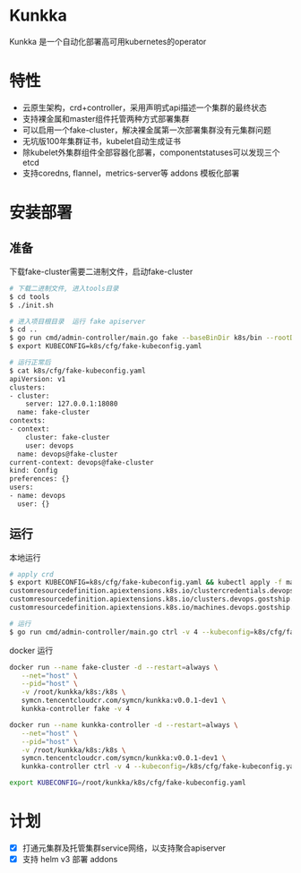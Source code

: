 # Kunkka

Kunkka 是一个自动化部署高可用kubernetes的operator

# 特性

- 云原生架构，crd+controller，采用声明式api描述一个集群的最终状态
- 支持裸金属和master组件托管两种方式部署集群
- 可以启用一个fake-cluster，解决裸金属第一次部署集群没有元集群问题
- 无坑版100年集群证书，kubelet自动生成证书
- 除kubelet外集群组件全部容器化部署，componentstatuses可以发现三个etcd
- 支持coredns, flannel，metrics-server等 addons 模板化部署

# 安装部署

## 准备

下载fake-cluster需要二进制文件，启动fake-cluster

```bash
# 下载二进制文件, 进入tools目录
$ cd tools
$ ./init.sh

# 进入项目根目录  运行 fake apiserver
$ cd ..
$ go run cmd/admin-controller/main.go fake --baseBinDir k8s/bin --rootDir k8s -v 4 
$ export KUBECONFIG=k8s/cfg/fake-kubeconfig.yaml

# 运行正常后
$ cat k8s/cfg/fake-kubeconfig.yaml
apiVersion: v1
clusters:
- cluster:
    server: 127.0.0.1:18080
  name: fake-cluster
contexts:
- context:
    cluster: fake-cluster
    user: devops
  name: devops@fake-cluster
current-context: devops@fake-cluster
kind: Config
preferences: {}
users:
- name: devops
  user: {}
```

## 运行

本地运行
```bash
# apply crd
$ export KUBECONFIG=k8s/cfg/fake-kubeconfig.yaml && kubectl apply -f manifests/crds/
customresourcedefinition.apiextensions.k8s.io/clustercredentials.devops.gostship.io created
customresourcedefinition.apiextensions.k8s.io/clusters.devops.gostship.io created
customresourcedefinition.apiextensions.k8s.io/machines.devops.gostship.io created

# 运行
$ go run cmd/admin-controller/main.go ctrl -v 4 --kubeconfig=k8s/cfg/fake-kubeconfig.yaml
```
docker 运行
```bash
docker run --name fake-cluster -d --restart=always \
   --net="host" \
   --pid="host" \
   -v /root/kunkka/k8s:/k8s \
   symcn.tencentcloudcr.com/symcn/kunkka:v0.0.1-dev1 \
   kunkka-controller fake -v 4

docker run --name kunkka-controller -d --restart=always \
   --net="host" \
   --pid="host" \
   -v /root/kunkka/k8s:/k8s \
   symcn.tencentcloudcr.com/symcn/kunkka:v0.0.1-dev1 \
   kunkka-controller ctrl -v 4 --kubeconfig=/k8s/cfg/fake-kubeconfig.yaml

export KUBECONFIG=/root/kunkka/k8s/cfg/fake-kubeconfig.yaml
```
# 计划

- [x]  打通元集群及托管集群service网络，以支持聚合apiserver
- [x]  支持 helm v3 部署 addons